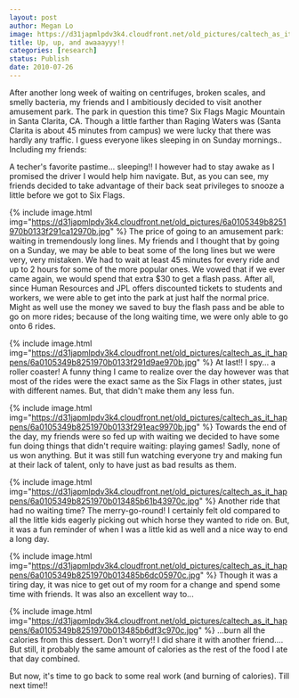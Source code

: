 ```yaml
---
layout: post
author: Megan Lo
image: https://d31japmlpdv3k4.cloudfront.net/old_pictures/caltech_as_it_happens/6a0105349b8251970b0133f291c57f970b.jpg
title: Up, up, and awaaayyy!!
categories: [research]
status: Publish
date: 2010-07-26
---
```



After another long week of waiting on centrifuges, broken scales, and smelly bacteria, my friends and I ambitiously decided to visit another amusement park. The park in question this time? Six Flags Magic Mountain in Santa Clarita, CA. Though a little farther than Raging Waters was (Santa Clarita is about 45 minutes from campus) we were lucky that there was hardly any traffic. I guess everyone likes sleeping in on Sunday mornings.. Including my friends:

A techer's favorite pastime... sleeping!! I however had to stay awake as I promised the driver I would help him navigate. But, as you can see, my friends decided to take advantage of their back seat privileges to snooze a little before we got to Six Flags.


{% include image.html img="https://d31japmlpdv3k4.cloudfront.net/old_pictures/6a0105349b8251970b0133f291ca12970b.jpg" %}
The price of going to an amusement park: waiting in tremendously long lines. My friends and I thought that by going on a Sunday, we may be able to beat some of the long lines but we were very, very mistaken. We had to wait at least 45 minutes for every ride and up to 2 hours for some of the more popular ones. We vowed that if we ever came again, we would spend that extra $30 to get a flash pass. After all, since Human Resources and JPL offers discounted tickets to students and workers, we were able to get into the park at just half the normal price. Might as well use the money we saved to buy the flash pass and be able to go on more rides; because of the long waiting time, we were only able to go onto 6 rides.


{% include image.html img="https://d31japmlpdv3k4.cloudfront.net/old_pictures/caltech_as_it_happens/6a0105349b8251970b0133f291d9ae970b.jpg" %}
At last!! I spy... a roller coaster! A funny thing I came to realize over the day however was that most of the rides were the exact same as the Six Flags in other states, just with different names. But, that didn't make them any less fun.


{% include image.html img="https://d31japmlpdv3k4.cloudfront.net/old_pictures/caltech_as_it_happens/6a0105349b8251970b0133f291eac9970b.jpg" %}
Towards the end of the day, my friends were so fed up with waiting we decided to have some fun doing things that didn't require waiting: playing games! Sadly, none of us won anything. But it was still fun watching everyone try and making fun at their lack of talent, only to have just as bad results as them.


{% include image.html img="https://d31japmlpdv3k4.cloudfront.net/old_pictures/caltech_as_it_happens/6a0105349b8251970b013485b61b43970c.jpg" %}
Another ride that had no waiting time? The merry-go-round! I certainly felt old compared to all the little kids eagerly picking out which horse they wanted to ride on. But, it was a fun reminder of when I was a little kid as well and a nice way to end a long day.


{% include image.html img="https://d31japmlpdv3k4.cloudfront.net/old_pictures/caltech_as_it_happens/6a0105349b8251970b013485b6dc05970c.jpg" %}
Though it was a tiring day, it was nice to get out of my room for a change and spend some time with friends. It was also an excellent way to...


{% include image.html img="https://d31japmlpdv3k4.cloudfront.net/old_pictures/caltech_as_it_happens/6a0105349b8251970b013485b6df3c970c.jpg" %}
...burn all the calories from this dessert. Don't worry!! I did share it with another friend.... But still, it probably the same amount of calories as the rest of the food I ate that day combined.

But now, it's time to go back to some real work (and burning of calories). Till next time!!

